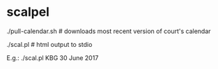 # scalpel
./pull-calendar.sh # downloads most recent version of court's calendar

./scal.pl <judge initials> <month> <day> <year> # html output to stdio 

E.g.: ./scal.pl KBG 30 June 2017
